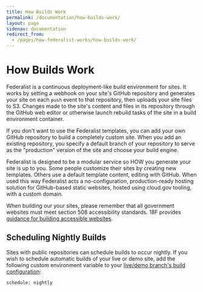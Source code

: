 ```yaml
---
title: How Builds Work
permalink: /documentation/how-builds-work/
layout: page
sidenav: documentation
redirect_from: 
  - /pages/how-federalist-works/how-builds-work/
---
```


# How Builds Work

Federalist is a continuous deployment-like build environment for sites. It works by setting a webhook on your site's GitHub repository and generates your site on each `push` event to that repository, then uploads your site files to S3. Changes made to the site's content and files in its repository through the GitHub web editor or otherwise launch rebuild tasks of the site in a build environment container.

If you don't want to use the Federalist templates, you can add your own GitHub repository to build a completely custom site. When you add an existing repository, you specify a default branch of your repository to serve as the "production" version of the site and choose your build engine.

Federalist is designed to be a modular service so HOW you generate your site is up to you. Some people customize their sites by creating new templates. Others use a default template content, editing with GitHub. When used this way Federalist acts a no-configuration, production-ready hosting solution for GitHub-based static websites, hosted using cloud.gov tooling, with a custom domain.

When building our your sites, please remember that all government websites must meet section 508 accessibility standards. 18F provides [guidance for building accessible websites](https://accessibility.18f.gov/).

## Scheduling Nightly Builds

Sites with public repositories can schedule builds to occur nightly.  If you wish to schedule automatic builds of your live or demo site, add the following custom environment variable to your [live/demo branch's build configuration]({{site.baseurl}}/documentation/env-vars-on-federalist-builds/):
```
schedule: nightly
```
